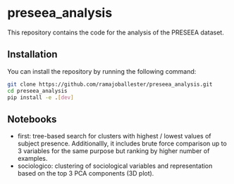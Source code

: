 # preseea_analysis

This repository contains the code for the analysis of the PRESEEA dataset.

## Installation

You can install the repository by running the following command:

```bash
git clone https://github.com/ramajoballester/preseea_analysis.git
cd preseea_analysis
pip install -e .[dev]
```

## Notebooks

- first: tree-based search for clusters with highest / lowest values of subject presence. Additionallly, it includes brute force comparison up to 3 variables for the same purpose but ranking by higher number of examples.
- sociologico: clustering of sociological variables and representation based on the top 3 PCA components (3D plot).